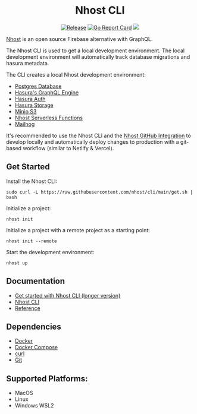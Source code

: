 <div align="center">
  <h1>Nhost CLI</h1>
</div>

<div align="center">

[![Release](https://github.com/nhost/cli/actions/workflows/release.yaml/badge.svg)](https://github.com/nhost/cli/actions/workflows/release.yaml)
[![Go Report Card](https://goreportcard.com/badge/github.com/nhost/cli)](https://goreportcard.com/report/github.com/nhost/cli)
<a href="https://twitter.com/nhost" target="_blank" rel="noopener noreferrer">
<img src="https://img.shields.io/twitter/follow/nhost?style=social" />
</a>

</div>

[Nhost](http://nhost.io) is an open source Firebase alternative with GraphQL.

The Nhost CLI is used to get a local development environment. The local development environment will automatically track database migrations and hasura metadata.

The CLI creates a local Nhost development environment:

- [Postgres Database](https://www.postgresql.org/)
- [Hasura's GraphQL Engine](https://github.com/hasura/graphql-engine)
- [Hasura Auth](https://github.com/nhost/hasura-auth)
- [Hasura Storage](https://github.com/nhost/hasura-storage)
- [Minio S3](https://github.com/minio/minio)
- [Nhost Serverless Functions](https://github.com/nhost/functions)
- [Mailhog](https://github.com/mailhog/MailHog)

It's recommended to use the Nhost CLI and the [Nhost GitHub Integration](https://docs.nhost.io/platform/github-integration) to develop locally and automatically deploy changes to production with a git-based workflow (similar to Netlify & Vercel).

## Get Started

Install the Nhost CLI:

```
sudo curl -L https://raw.githubusercontent.com/nhost/cli/main/get.sh | bash
```

Initialize a project:

```
nhost init
```

Initialize a project with a remote project as a starting point:

```
nhost init --remote
```

Start the development environment:

```
nhost up
```

## Documentation

- [Get started with Nhost CLI (longer version)](https://docs.nhost.io/platform/overview/get-started-with-nhost-cli)
- [Nhost CLI](https://docs.nhost.io/platform/cli)
- [Reference](https://docs.nhost.io/reference/cli)

## Dependencies

- [Docker](https://docs.docker.com/get-docker/)
- [Docker Compose](https://docs.docker.com/compose/install/)
- [curl](https://curl.se/)
- [Git](https://git-scm.com/downloads)

## Supported Platforms:

- MacOS
- Linux
- Windows WSL2
